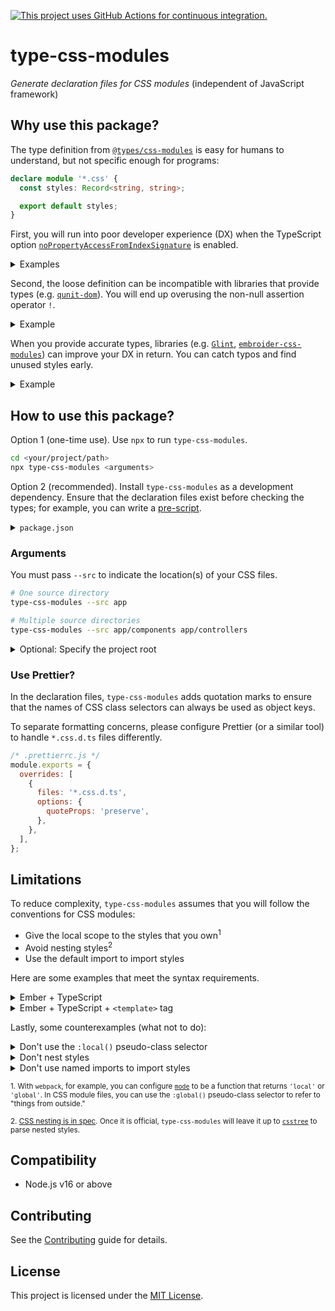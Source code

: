 [![This project uses GitHub Actions for continuous integration.](https://github.com/ijlee2/embroider-css-modules/actions/workflows/ci.yml/badge.svg)](https://github.com/ijlee2/embroider-css-modules/actions/workflows/ci.yml)

# type-css-modules

_Generate declaration files for CSS modules_ (independent of JavaScript framework)


## Why use this package?

The type definition from [`@types/css-modules`](https://www.npmjs.com/package/@types/css-modules) is easy for humans to understand, but not specific enough for programs:

```ts
declare module '*.css' {
  const styles: Record<string, string>;

  export default styles;
}
```

First, you will run into poor developer experience (DX) when the TypeScript option [`noPropertyAccessFromIndexSignature`](https://www.typescriptlang.org/tsconfig#noPropertyAccessFromIndexSignature) is enabled.

<details>

<summary>Examples</summary>

Component in Ember:

```hbs
{{! app/components/ui/page.hbs }}
{{! This should work but results in an error }}
<div class={{this.styles.container}}>
  {{!-- ↳ Property 'container' comes from an index signature, so it must be accessed with {{get ... 'container'}}. --}}
</div>

{{! A workaround }}
<div class={{get this.styles "container"}}>
</div>
```

Component in Ember, with `<template>` tag:

```ts
/* app/components/ui/page.gts */
import styles from './page.css';

<template>
  // This should work but results in an error
  <div class={{styles.container}}>
    // ↳ Property 'container' comes from an index signature, so it must be accessed with ['container'].
  </div>

  // A workaround
  <div class={{styles['container']}}>
  </div>
</template>
```

</details>

Second, the loose definition can be incompatible with libraries that provide types (e.g. [`qunit-dom`](https://github.com/mainmatter/qunit-dom)). You will end up overusing the non-null assertion operator `!`.

<details>

<summary>Example</summary>

```ts
/* tests/integration/components/ui/page-test.ts */
import styles from 'app/components/ui/page.css';

// This should work but results in an error
assert
  .dom('[data-test-container]')
  .hasClass(styles.container);
    // ↳ Argument of type 'string | undefined' is not assignable to parameter of type 'string | RegExp'.
    //   Type 'undefined' is not assignable to 'string | RegExp'.

// A workaround
assert
  .dom('[data-test-container]')
  .hasClass(styles['container']!);
```

</details>

When you provide accurate types, libraries (e.g. [`Glint`](https://typed-ember.gitbook.io/glint/), [`embroider-css-modules`](https://github.com/ijlee2/embroider-css-modules/tree/main/embroider-css-modules)) can improve your DX in return. You can catch typos and find unused styles early.

<details>

<summary>Example</summary>

```hbs
{{! app/components/ui/page.hbs }}
<div class={{local-class this.styles "ontainer"}}> {{! ⚠️ Property 'ontainer' is missing }}
  <h1 class={{this.styles.head}}> {{! ⚠️ Property 'head' does not exist }}
    {{@title}}
  </h1>

  <div class={{local-class this.style "body"}}> {{! ⚠️ Did you mean 'styles'? }}
    {{yield}}
  </div>
</div>
```

</details>


## How to use this package?

Option 1 (one-time use). Use `npx` to run `type-css-modules`.

```sh
cd <your/project/path>
npx type-css-modules <arguments>
```

Option 2 (recommended). Install `type-css-modules` as a development dependency. Ensure that the declaration files exist before checking the types; for example, you can write a [pre-script](https://docs.npmjs.com/cli/v9/using-npm/scripts#pre--post-scripts).

<details>

<summary><code>package.json</code></summary>

```json
{
  "scripts": {
    "lint:types": "tsc --noEmit",
    "prelint:types": "type-css-modules <arguments>"
  },
  "devDependencies": {
    "type-css-modules": "...",
    "typescript": "..."
  }
}
```

</details>


### Arguments

You must pass `--src` to indicate the location(s) of your CSS files.


```sh
# One source directory
type-css-modules --src app

# Multiple source directories
type-css-modules --src app/components app/controllers
```

<details>
<summary>Optional: Specify the project root</summary>

Pass `--root` to run the codemod on a project somewhere else (i.e. not in the current directory).

```sh
npx type-css-modules --root=<your/project/path>
```

</details>


### Use Prettier?

In the declaration files, `type-css-modules` adds quotation marks to ensure that the names of CSS class selectors can always be used as object keys.

To separate formatting concerns, please configure Prettier (or a similar tool) to handle `*.css.d.ts` files differently.

```js
/* .prettierrc.js */
module.exports = {
  overrides: [
    {
      files: '*.css.d.ts',
      options: {
        quoteProps: 'preserve',
      },
    },
  ],
};
````


## Limitations

To reduce complexity, `type-css-modules` assumes that you will follow the conventions for CSS modules:

- Give the local scope to the styles that you own<sup>1</sup>
- Avoid nesting styles<sup>2</sup>
- Use the default import to import styles

Here are some examples that meet the syntax requirements.

<details>

<summary>Ember + TypeScript</summary>

```css
/* app/components/ui/page.css */
.container {
  display: grid;
  grid-template-areas:
    "header"
    "body";
  grid-template-columns: 1fr;
  grid-template-rows: auto 1fr;
  height: calc(100% - 3em);
  overflow-y: auto;
  padding: 1.5rem 1rem;
  scrollbar-gutter: stable;
}

.header {
  grid-area: header;
}

.body {
  grid-area: body;
}
```

```hbs
{{! app/components/ui/page.hbs }}
<div class={{local-class this.styles "container"}}>
  <h1 class={{this.styles.header}}>
    {{@title}}
  </h1>

  <div class="{{this.styles.body}}">
    {{yield}}
  </div>
</div>
```

```ts
/* app/components/ui/page.ts */
import Component from '@glimmer/component';

import styles from './page.css';

export default class UiPageComponent extends Component {
  styles = styles;
}
```

</details>

<details>

<summary>Ember + TypeScript + <code>&lt;template&gt;</code> tag</summary>

```ts
/* app/components/ui/page.gts */
import { localClass } from 'embroider-css-modules';

import styles from './page.css';

<template>
  <div class={{localClass styles "container"}}>
    <h1 class={{styles.header}}>
      {{@title}}
    </h1>

    <div class="{{styles.body}}">
      {{yield}}
    </div>
  </div>
</template>
```

</details>

Lastly, some counterexamples (what not to do):

<details>

<summary>Don't use the <code>:local()</code> pseudo-class selector</summary>

```css
/* app/components/ui/page.css */
:local(.container) {
  display: grid;
  grid-template-areas:
    "header"
    "body";
  grid-template-columns: 1fr;
  grid-template-rows: auto 1fr;
  height: calc(100% - 3em);
  overflow-y: auto;
  padding: 1.5rem 1rem;
  scrollbar-gutter: stable;
}

:local(.header) {
  grid-area: header;
}

:local(.body) {
  grid-area: body;
}
```

</details>

<details>

<summary>Don't nest styles</summary>

```css
/* app/components/ui/page.css */
.container {
  display: grid;
  grid-template-areas:
    "header"
    "body";
  grid-template-columns: 1fr;
  grid-template-rows: auto 1fr;
  height: calc(100% - 3em);
  overflow-y: auto;
  padding: 1.5rem 1rem;
  scrollbar-gutter: stable;

  .header {
    grid-area: header;
  }

  .body {
    grid-area: body;
  }
}
```

</details>

<details>

<summary>Don't use named imports to import styles</summary>

```ts
/* app/components/ui/page.gts */
import { container, header, body } from './page.css';

<template>
  <div class={{container}}>
    <h1 class={{header}}>
      {{@title}}
    </h1>

    <div class="{{body}}">
      {{yield}}
    </div>
  </div>
</template>
```

</details>

<sup>1. With `webpack`, for example, you can configure [`mode`](https://webpack.js.org/loaders/css-loader/#mode) to be a function that returns `'local'` or `'global'`. In CSS module files, you can use the `:global()` pseudo-class selector to refer to "things from outside."</sup>

<sup>2. [CSS nesting is in spec](https://www.w3.org/TR/css-nesting-1/). Once it is official, `type-css-modules` will leave it up to [`csstree`](https://github.com/csstree/csstree) to parse nested styles.


## Compatibility

* Node.js v16 or above


## Contributing

See the [Contributing](../../CONTRIBUTING.md) guide for details.


## License

This project is licensed under the [MIT License](LICENSE.md).

